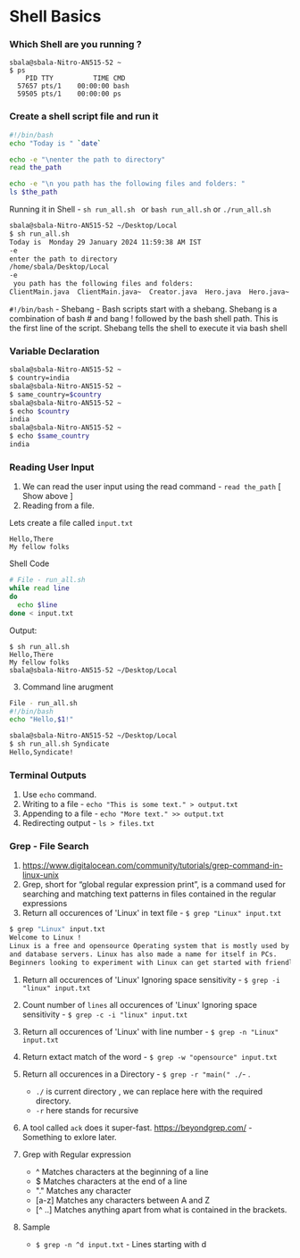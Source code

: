# Shell Basics

### Which Shell are you running ?

```shell
sbala@sbala-Nitro-AN515-52 ~ 
$ ps
    PID TTY          TIME CMD
  57657 pts/1    00:00:00 bash
  59505 pts/1    00:00:00 ps
```

### Create a shell script file and run it

```bash
#!/bin/bash
echo "Today is " `date`

echo -e "\nenter the path to directory"
read the_path

echo -e "\n you path has the following files and folders: "
ls $the_path
```

Running it in Shell - `sh run_all.sh ` or `bash run_all.sh` or `./run_all.sh`

```bash
sbala@sbala-Nitro-AN515-52 ~/Desktop/Local 
$ sh run_all.sh 
Today is  Monday 29 January 2024 11:59:38 AM IST
-e 
enter the path to directory
/home/sbala/Desktop/Local
-e 
 you path has the following files and folders: 
ClientMain.java  ClientMain.java~  Creator.java  Hero.java  Hero.java~	Pr.java~  run_all.sh
```

`#!/bin/bash` - Shebang - Bash scripts start with a shebang. Shebang is a combination of bash # and bang ! followed by the bash shell path. This is the first line of the script. Shebang tells the shell to execute it via bash shell

### Variable Declaration

```bash
sbala@sbala-Nitro-AN515-52 ~ 
$ country=india
sbala@sbala-Nitro-AN515-52 ~ 
$ same_country=$country
sbala@sbala-Nitro-AN515-52 ~ 
$ echo $country
india
sbala@sbala-Nitro-AN515-52 ~ 
$ echo $same_country
india
```

### Reading User Input

1. We can read the user input using the read command - `read the_path` [ Show above ]
2. Reading from a file.

Lets create a file called `input.txt`
```
Hello,There
My fellow folks
```
Shell Code

```bash
# File - run_all.sh
while read line
do
  echo $line
done < input.txt
```

Output:

```
$ sh run_all.sh 
Hello,There
My fellow folks
sbala@sbala-Nitro-AN515-52 ~/Desktop/Local
```
3. Command line arugment

```bash
File - run_all.sh
#!/bin/bash
echo "Hello,$1!"

sbala@sbala-Nitro-AN515-52 ~/Desktop/Local 
$ sh run_all.sh Syndicate
Hello,Syndicate!
```

### Terminal Outputs

1. Use `echo` command.
2. Writing to a file - `echo "This is some text." > output.txt`
3. Appending to a file - `echo "More text." >> output.txt`
4. Redirecting output - `ls > files.txt`

### Grep - File Search

1. https://www.digitalocean.com/community/tutorials/grep-command-in-linux-unix
1. Grep, short for “global regular expression print”, is a command used for searching and matching text patterns in files contained in the regular expressions
1. Return all occurences of 'Linux' in text file - `$ grep "Linux" input.txt`
```bash
$ grep "Linux" input.txt 
Welcome to Linux !
Linux is a free and opensource Operating system that is mostly used by
and database servers. Linux has also made a name for itself in PCs.
Beginners looking to experiment with Linux can get started with friendlier linux
```
1.  Return all occurences of 'Linux' Ignoring space sensitivity - `$ grep -i "linux" input.txt`
1.  Count number of `lines` all occurences of 'Linux' Ignoring space sensitivity - `$ grep -c -i "linux" input.txt` 
1. Return all occurences of 'Linux' with line number - `$ grep -n "Linux" input.txt`
1. Return extact match of the word - `$ grep -w "opensource" input.txt`
1. Return all occurences in a Directory - `$ grep -r "main(" ./`- .
    - `./` is current directory , we can replace here with the required directory.
    - `-r` here stands for recursive
1. A tool called `ack` does it super-fast. https://beyondgrep.com/ - Something to exlore later.
1. Grep with Regular expression
   - ^      Matches characters at the beginning of a line
   - $      Matches characters at the end of a line
   - "."    Matches any character
   - [a-z]  Matches any characters between A and Z
   - [^ ..] Matches anything apart from what is contained in the brackets.

1. Sample 
    - `$ grep -n ^d input.txt` - Lines starting with d